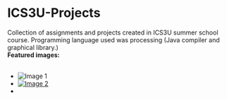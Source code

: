 
# ICS3U-Projects
Collection of assignments and projects created in ICS3U summer school course. Programming language used was processing (Java compiler and graphical library.)
<br>
**Featured images:**
<br><br>


<ul>
    <li><img src="http://example.com/image1.jpg" alt="Image 1"></li>
    <li><a href="http://example.com/image2_full.jpg"><img src="http://example.com/image2.jpg" alt="Image 2"></a></li>
    <li><img src="http://example.com/image3.jpg" alt></li>
</ul>
